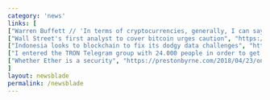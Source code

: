 ```yaml
---
category: 'news'
links: [
["Warren Buffett // 'In terms of cryptocurrencies, generally, I can say with almost certainty that they will come to a bad ending'", "https://www.msn.com/en-us/money/markets/warren-buffett-says-bitcoin-is-probably-rat-poison-squared/ar-AAwP9dd"],
["Wall Street's first analyst to cover bitcoin urges caution", "https://www.cnbc.com/2018/05/09/wall-streets-first-analyst-to-cover-bitcoin-urges-caution.html"],
["Indonesia looks to blockchain to fix its dodgy data challenges", "https://reut.rs/2wcHXA4"],
["I entered the TRON Telegram group with 24.000 people in order to get info about tech. An unbelievable experience.", "https://www.reddit.com/r/CryptoCurrency/comments/8fy7qn/i_entered_a_tron_telegram_group_with_24000_people/"],
["Whether Ether is a security", "https://prestonbyrne.com/2018/04/23/on-ethereum-security/"]
]
layout: newsblade
permalink: /newsblade
---
```

